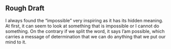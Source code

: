 ## Rough Draft

I always found the “impossible” very inspiring as it has its hidden meaning. At first, it can seem to look at something that is impossible or I cannot do something. On the contrary if we split the word, it says I’am possible, which carries a message of determination that we can do anything that we put our mind to it.

